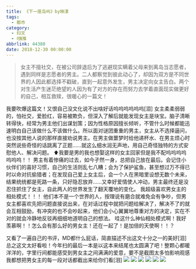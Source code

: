 ```yaml
---
title: 《下一座岛屿》by映漾
tags:
  - 都市
category:
  - 扫文
  - Ⅰ强推
abbrlink: 44380
date: 2018-12-30 00:00:00
---
```

<meta name="referrer" content="no-referrer" />

> 女主不擅社交，在被公司辞退后为了逃避现实瞒着父母来到离岛当志愿者，遇到同样是志愿者的男主。二人都察觉到彼此动心了，却因为双方是不同世界的人因此都选择不戳破，直到一起意外发生，男主决定向女主告白。两个对生活产生迷茫绝望的人因为有了对方的存在而努力去学着直面现实做更好的自己，相互救赎，很暖心的一篇文！

<!-- more -->

我要吹爆这篇文！又恨自己没文化说不出啥好话呜呜呜呜呜呜[泪]
女主柔柔弱弱的，怕社交，爱脸红，容易被欺负，但深入了解后就能发现女主是块宝。脑子清晰转得快，经常为男主他们出谋划策；因为性格原因擅长倾听，不管什么时候都能迅速明白自己该做什么不该做什么。所以面对谜团重重的男主，女主从不选择逼问，也没按其他人说的那样直接劝说男主。在男主做噩梦时给他递杯水、在男主烦心时突然说些奇怪的话跳离了正题……就这么细水润无声地，用自己奇怪独特的方式安慰他人、解决问题。
⬆️我要是男的我也想娶这样的女主回家但是我不配呜呜呜呜呜呜呜！！
男主有着惨痛的过去，如今孑然一身，总把自己放在最后。会记住小伙伴们的喜好习惯，自己的生活则乱七八糟；会为了保护鲨鱼，甚至想过万不得已时以命对抗偷猎者；在发现自己爱上女主后，会一个人在黑暗里设想无数个未来，结果统统都是死路一条，只好隐忍放弃……又幸好爱情使人冲动，男主最终还是没忍住抓住了女主，自此两人的世界发生了翻天覆地的变化。
我超级喜欢男女主的相处模式！！！
他们本不是一个世界的人，按理说有磨合就难免会有争吵，但男女主都喜欢先把问题直接说出来，在对话过程中就把问题给解决了，解决不了的就会互相鼓励，有冲突的也不会吵起来，他们会小心翼翼地尊重对方的决定，实在不对的就会冷静地反驳再细细地道明自己的想法。
哇这什么神仙相处模式啊！我好羡慕啊！！怎么会有那么好的男女主！还在一起了！是加倍的天使啊！！？

又看了一遍自己的书评，MD都什么屁话，简直描述不出这文十分之一的美好[泪]总之这文太好看啦！今年扫的最后一本是以这本来结尾也太圆满了吧！整颗心都暖洋洋的，字里行间都能感受到男女主之间满满的爱意，要不是截图太多怕影响观感我都想把男女主的每一段对话都截出来给你们看[泪]
![](https://wx4.sinaimg.cn/mw690/0069kFhhgy1fyookbzpsoj30yi1pcqv5.jpg)
![](https://wx1.sinaimg.cn/mw690/0069kFhhgy1fyooke54rcj30yi1pcqv5.jpg)
![](https://wx1.sinaimg.cn/mw690/0069kFhhgy1fyookfls3vj30yi1pcqv5.jpg)
![](https://wx4.sinaimg.cn/mw690/0069kFhhgy1fyookamha3j30yi1pcnpd.jpg)
![](https://wx4.sinaimg.cn/mw690/0069kFhhgy1fyookhnipaj30yi1pcqv5.jpg)
![](https://wx1.sinaimg.cn/mw690/0069kFhhgy1fyookja0nzj30yi1pcqv5.jpg)